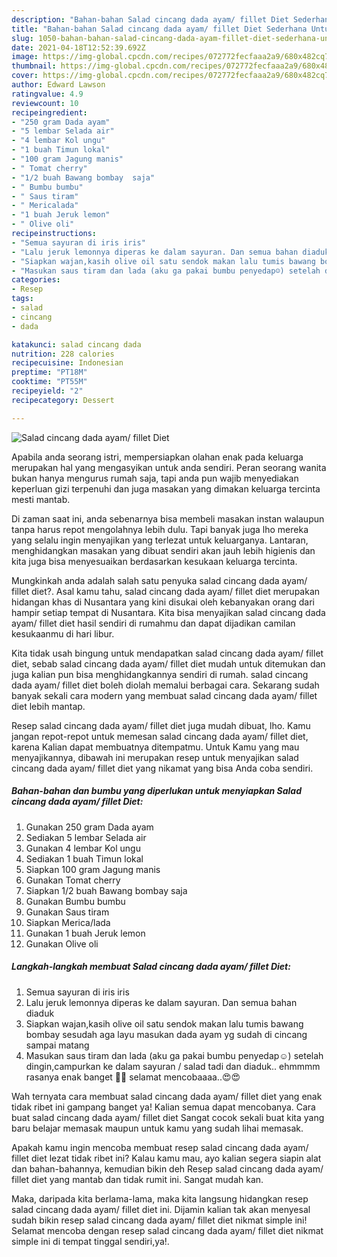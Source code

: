 ```yaml
---
description: "Bahan-bahan Salad cincang dada ayam/ fillet Diet Sederhana Untuk Jualan"
title: "Bahan-bahan Salad cincang dada ayam/ fillet Diet Sederhana Untuk Jualan"
slug: 1050-bahan-bahan-salad-cincang-dada-ayam-fillet-diet-sederhana-untuk-jualan
date: 2021-04-18T12:52:39.692Z
image: https://img-global.cpcdn.com/recipes/072772fecfaaa2a9/680x482cq70/salad-cincang-dada-ayam-fillet-diet-foto-resep-utama.jpg
thumbnail: https://img-global.cpcdn.com/recipes/072772fecfaaa2a9/680x482cq70/salad-cincang-dada-ayam-fillet-diet-foto-resep-utama.jpg
cover: https://img-global.cpcdn.com/recipes/072772fecfaaa2a9/680x482cq70/salad-cincang-dada-ayam-fillet-diet-foto-resep-utama.jpg
author: Edward Lawson
ratingvalue: 4.9
reviewcount: 10
recipeingredient:
- "250 gram Dada ayam"
- "5 lembar Selada air"
- "4 lembar Kol ungu"
- "1 buah Timun lokal"
- "100 gram Jagung manis"
- " Tomat cherry"
- "1/2 buah Bawang bombay  saja"
- " Bumbu bumbu"
- " Saus tiram"
- " Mericalada"
- "1 buah Jeruk lemon"
- " Olive oli"
recipeinstructions:
- "Semua sayuran di iris iris"
- "Lalu jeruk lemonnya diperas ke dalam sayuran. Dan semua bahan diaduk"
- "Siapkan wajan,kasih olive oil satu sendok makan lalu tumis bawang bombay sesudah aga layu masukan dada ayam yg sudah di cincang sampai matang"
- "Masukan saus tiram dan lada (aku ga pakai bumbu penyedap☺️) setelah dingin,campurkan ke dalam sayuran / salad tadi dan diaduk.. ehmmmm rasanya enak banget 🤤🤤 selamat mencobaaaa..😍😍"
categories:
- Resep
tags:
- salad
- cincang
- dada

katakunci: salad cincang dada 
nutrition: 228 calories
recipecuisine: Indonesian
preptime: "PT18M"
cooktime: "PT55M"
recipeyield: "2"
recipecategory: Dessert

---
```



![Salad cincang dada ayam/ fillet Diet](https://img-global.cpcdn.com/recipes/072772fecfaaa2a9/680x482cq70/salad-cincang-dada-ayam-fillet-diet-foto-resep-utama.jpg)

Apabila anda seorang istri, mempersiapkan olahan enak pada keluarga merupakan hal yang mengasyikan untuk anda sendiri. Peran seorang  wanita bukan hanya mengurus rumah saja, tapi anda pun wajib menyediakan keperluan gizi terpenuhi dan juga masakan yang dimakan keluarga tercinta mesti mantab.

Di zaman  saat ini, anda sebenarnya bisa membeli masakan instan walaupun tanpa harus repot mengolahnya lebih dulu. Tapi banyak juga lho mereka yang selalu ingin menyajikan yang terlezat untuk keluarganya. Lantaran, menghidangkan masakan yang dibuat sendiri akan jauh lebih higienis dan kita juga bisa menyesuaikan berdasarkan kesukaan keluarga tercinta. 



Mungkinkah anda adalah salah satu penyuka salad cincang dada ayam/ fillet diet?. Asal kamu tahu, salad cincang dada ayam/ fillet diet merupakan hidangan khas di Nusantara yang kini disukai oleh kebanyakan orang dari hampir setiap tempat di Nusantara. Kita bisa menyajikan salad cincang dada ayam/ fillet diet hasil sendiri di rumahmu dan dapat dijadikan camilan kesukaanmu di hari libur.

Kita tidak usah bingung untuk mendapatkan salad cincang dada ayam/ fillet diet, sebab salad cincang dada ayam/ fillet diet mudah untuk ditemukan dan juga kalian pun bisa menghidangkannya sendiri di rumah. salad cincang dada ayam/ fillet diet boleh diolah memalui berbagai cara. Sekarang sudah banyak sekali cara modern yang membuat salad cincang dada ayam/ fillet diet lebih mantap.

Resep salad cincang dada ayam/ fillet diet juga mudah dibuat, lho. Kamu jangan repot-repot untuk memesan salad cincang dada ayam/ fillet diet, karena Kalian dapat membuatnya ditempatmu. Untuk Kamu yang mau menyajikannya, dibawah ini merupakan resep untuk menyajikan salad cincang dada ayam/ fillet diet yang nikamat yang bisa Anda coba sendiri.

<!--inarticleads1-->

##### Bahan-bahan dan bumbu yang diperlukan untuk menyiapkan Salad cincang dada ayam/ fillet Diet:

1. Gunakan 250 gram Dada ayam
1. Sediakan 5 lembar Selada air
1. Gunakan 4 lembar Kol ungu
1. Sediakan 1 buah Timun lokal
1. Siapkan 100 gram Jagung manis
1. Gunakan  Tomat cherry
1. Siapkan 1/2 buah Bawang bombay  saja
1. Gunakan  Bumbu bumbu
1. Gunakan  Saus tiram
1. Siapkan  Merica/lada
1. Gunakan 1 buah Jeruk lemon
1. Gunakan  Olive oli




<!--inarticleads2-->

##### Langkah-langkah membuat Salad cincang dada ayam/ fillet Diet:

1. Semua sayuran di iris iris
1. Lalu jeruk lemonnya diperas ke dalam sayuran. Dan semua bahan diaduk
1. Siapkan wajan,kasih olive oil satu sendok makan lalu tumis bawang bombay sesudah aga layu masukan dada ayam yg sudah di cincang sampai matang
1. Masukan saus tiram dan lada (aku ga pakai bumbu penyedap☺️) setelah dingin,campurkan ke dalam sayuran / salad tadi dan diaduk.. ehmmmm rasanya enak banget 🤤🤤 selamat mencobaaaa..😍😍




Wah ternyata cara membuat salad cincang dada ayam/ fillet diet yang enak tidak ribet ini gampang banget ya! Kalian semua dapat mencobanya. Cara buat salad cincang dada ayam/ fillet diet Sangat cocok sekali buat kita yang baru belajar memasak maupun untuk kamu yang sudah lihai memasak.

Apakah kamu ingin mencoba membuat resep salad cincang dada ayam/ fillet diet lezat tidak ribet ini? Kalau kamu mau, ayo kalian segera siapin alat dan bahan-bahannya, kemudian bikin deh Resep salad cincang dada ayam/ fillet diet yang mantab dan tidak rumit ini. Sangat mudah kan. 

Maka, daripada kita berlama-lama, maka kita langsung hidangkan resep salad cincang dada ayam/ fillet diet ini. Dijamin kalian tak akan menyesal sudah bikin resep salad cincang dada ayam/ fillet diet nikmat simple ini! Selamat mencoba dengan resep salad cincang dada ayam/ fillet diet nikmat simple ini di tempat tinggal sendiri,ya!.

